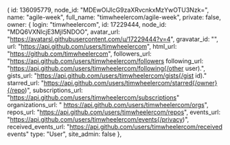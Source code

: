 (
id: 136095779,
node_id: "MDEwOlJlcG9zaXRvcnkxMzYwOTU3Nzk=",
name: "agile-week",
full_name: "timwheelercom/agile-week",
private: false,
owner: {
login: "timwheelercom",
id: 17229444,
node_id: "MDQ6VXNlcjE3MjI5NDOO",
avatar_url: "https://avatarsl.githubusercontent.com/u/17229444?v=4",
gravatar_id: "",
url: "https://api.github.com/users/timwheelercom",
html_url: "https://github.com/timwheelercom",
followers_url: "https://api.github.com/users/timwheelercom/followers
following_url: "https://api.github.com/users/timwheelercom/following{/other user).",
gists_url: "https://api.github.com/users/timwheelercom/gists{/gist id)."
starred_url: "https://api.github.com/users/timwheelercom/starred{/owner}{/repo)",
subscriptions_url: "https://api.github.com/users/timwheelercom/subscriptions"
organizations_url: " https://api.github.com/users/timwheelercom/orgs",
repos_url: "https://api.github.com/users/timwheelercom/repos",
events_url: "https://api.github.com/users/timwheelercom/events{/privacy)", received_events_url: "https://api.github.com/users/timwheelercom/received events"
type: "User",
site_admin: false
},
